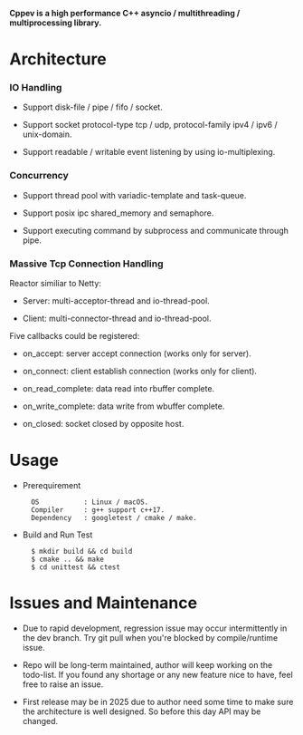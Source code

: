 **Cppev is a high performance C++ asyncio / multithreading / multiprocessing library.**

# Architecture

### IO Handling

* Support disk-file / pipe / fifo / socket.

* Support socket protocol-type tcp / udp, protocol-family ipv4 / ipv6 / unix-domain.

* Support readable / writable event listening by using io-multiplexing.

### Concurrency

* Support thread pool with variadic-template and task-queue.

* Support posix ipc shared_memory and semaphore.

* Support executing command by subprocess and communicate through pipe.

### Massive Tcp Connection Handling

Reactor similiar to Netty:

* Server: multi-acceptor-thread and io-thread-pool.

* Client: multi-connector-thread and io-thread-pool.

Five callbacks could be registered:

* on_accept: server accept connection (works only for server).

* on_connect: client establish connection (works only for client).

* on_read_complete: data read into rbuffer complete.

* on_write_complete: data write from wbuffer complete.

* on_closed: socket closed by opposite host.

# Usage

* Prerequirement

        OS           : Linux / macOS.
        Compiler     : g++ support c++17.
        Dependency   : googletest / cmake / make.

* Build and Run Test

        $ mkdir build && cd build
        $ cmake .. && make
        $ cd unittest && ctest

# Issues and Maintenance

* Due to rapid development, regression issue may occur intermittently in the dev branch. Try git pull when you're blocked by compile/runtime issue.

* Repo will be long-term maintained, author will keep working on the todo-list. If you found any shortage or any new feature nice to have, feel free to raise an issue.

* First release may be in 2025 due to author need some time to make sure the architecture is well designed. So before this day API may be changed.
